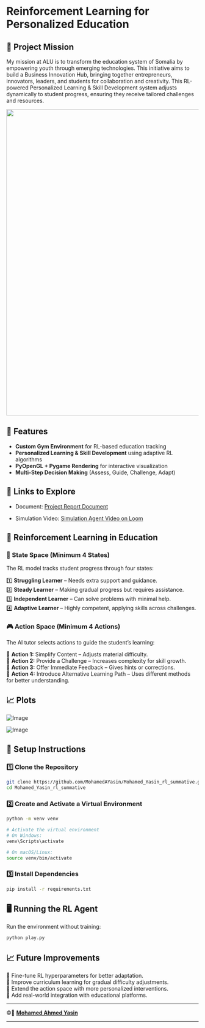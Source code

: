 # **Reinforcement Learning for Personalized Education**  

## **🎯 Project Mission**

My mission at ALU is to transform the education system of Somalia by empowering youth through emerging technologies. This initiative aims to build a Business Innovation Hub, bringing together entrepreneurs, innovators, leaders, and students for collaboration and creativity. This RL-powered Personalized Learning & Skill Development system adjusts dynamically to student progress, ensuring they receive tailored challenges and resources.

 <img src="https://github.com/user-attachments/assets/81a4e848-515c-4443-96ed-a0f52aca585a" width="800">

## **🌟 Features**  
- **Custom Gym Environment** for RL-based education tracking  
- **Personalized Learning & Skill Development** using adaptive RL algorithms  
- **PyOpenGL + Pygame Rendering** for interactive visualization  
- **Multi-Step Decision Making** (Assess, Guide, Challenge, Adapt)  

## **🔗 Links to Explore**

- Document: [Project Report Document](https://docs.google.com/document/d/17oI4Mv7mgviua3miv2alk2-DyxYpnEJnKxDQEuukd3I/edit?tab=t.0#heading=h.a6l59bpcgjnq)

- Simulation Video: [Simulation Agent Video on Loom](https://www.loom.com/share/e264ac14759a476da1a8f035ce1dfecd)

## **🧠 Reinforcement Learning in Education**  

### **📌 State Space (Minimum 4 States)**  
The RL model tracks student progress through four states:  

1️⃣ **Struggling Learner** – Needs extra support and guidance.  
2️⃣ **Steady Learner** – Making gradual progress but requires assistance.  
3️⃣ **Independent Learner** – Can solve problems with minimal help.  
4️⃣ **Adaptive Learner** – Highly competent, applying skills across challenges.  

### **🎮 Action Space (Minimum 4 Actions)**  
The AI tutor selects actions to guide the student’s learning:  

🔹 **Action 1:** Simplify Content – Adjusts material difficulty.  
🔹 **Action 2:** Provide a Challenge – Increases complexity for skill growth.  
🔹 **Action 3:** Offer Immediate Feedback – Gives hints or corrections.  
🔹 **Action 4:** Introduce Alternative Learning Path – Uses different methods for better understanding.  

## **📈 Plots**

![Image](https://github.com/user-attachments/assets/011c94e6-75e0-439a-8fed-525a03453884)

![Image](https://github.com/user-attachments/assets/67c35f4d-c460-4ee6-ad5d-443b23720911)



## **🚀 Setup Instructions**  

### **1️⃣ Clone the Repository**  
```bash
git clone https://github.com/MohamedAYasin/Mohamed_Yasin_rl_summative.git
cd Mohamed_Yasin_rl_summative
```

### **2️⃣ Create and Activate a Virtual Environment**  
```bash
python -m venv venv  

# Activate the virtual environment
# On Windows:
venv\Scripts\activate  

# On macOS/Linux:
source venv/bin/activate
```

### **3️⃣ Install Dependencies**  
```bash
pip install -r requirements.txt
```



## **🖥️ Running the RL Agent**  

Run the environment without training:  
```bash
python play.py  
```


## **📈 Future Improvements**  
🔹 Fine-tune RL hyperparameters for better adaptation.  
🔹 Improve curriculum learning for gradual difficulty adjustments.   
🔹 Extend the action space with more personalized interventions.  
🔹 Add real-world integration with educational platforms.  

---

©👤 **[Mohamed Ahmed Yasin](https://github.com/mohamedAYasin/)**

---
